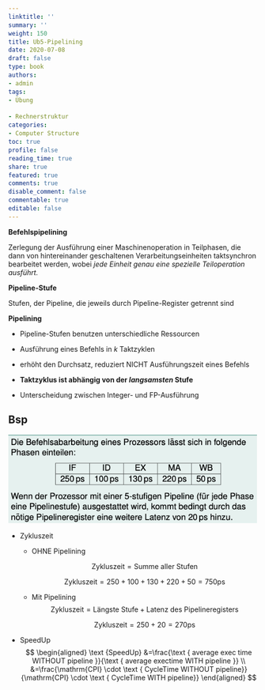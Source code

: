 ```yaml
---
linktitle: ''
summary: ''
weight: 150
title: Ub5-Pipelining
date: 2020-07-08
draft: false
type: book
authors:
- admin
tags:
- Übung

- Rechnerstruktur
categories:
- Computer Structure
toc: true
profile: false
reading_time: true
share: true
featured: true
comments: true
disable_comment: false
commentable: true
editable: false
---
```


**Befehlspipelining**

Zerlegung der Ausführung einer Maschinenoperation in Teilphasen, die dann von hintereinander geschaltenen Verarbeitungseinheiten taktsynchron bearbeitet werden, wobei *jede Einheit genau eine spezielle Teiloperation ausführt.*

**Pipeline-Stufe**

Stufen, der Pipeline, die jeweils durch Pipeline-Register getrennt sind

**Pipelining**

- Pipeline-Stufen benutzen unterschiedliche Ressourcen
- Ausführung eines Befehls in $k$ Taktzyklen

- erhöht den Durchsatz, reduziert NICHT Ausführungszeit eines Befehls
- **Taktzyklus ist abhängig von der *langsamsten* Stufe**

- Unterscheidung zwischen Integer- und FP-Ausführung



## Bsp

<img src="https://raw.githubusercontent.com/EckoTan0804/upic-repo/master/uPic/截屏2020-07-02%2013.13.37.png" alt="截屏2020-07-02 13.13.37" style="zoom:80%;" />

- Zykluszeit

  - OHNE Pipelining

    $$
    \text{Zykluszeit} = \text{Summe aller Stufen}
    $$
    
    $$
    \text{Zykluszeit} = 250 + 100 + 130 + 220 + 50 = 750 \text{ps}
    $$
    
  - Mit Pipelining
    $$
    \text{Zykluszeit} = \text{Längste Stufe} + \text{Latenz des Pipelineregisters}
    $$
  
    $$
    \text{Zykluszeit} = 250 + 20 = 270 \text{ps}
    $$
  
    

- SpeedUp
  $$
  \begin{aligned} \text {SpeedUp} &=\frac{\text { average exec time WITHOUT pipeline }}{\text { average exectime WITH pipeline }} \\ &=\frac{\mathrm{CPI} \cdot \text { CycleTime WITHOUT pipeline}}{\mathrm{CPI} \cdot \text { CycleTime WITH pipeline}} \end{aligned}
  $$